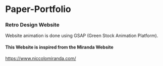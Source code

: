 # Paper-Portfolio
### Retro Design Website

Website animation is done using GSAP (Green Stock Animation Platform).

#### This Website is inspired from the Miranda Website 

https://www.niccolomiranda.com/

